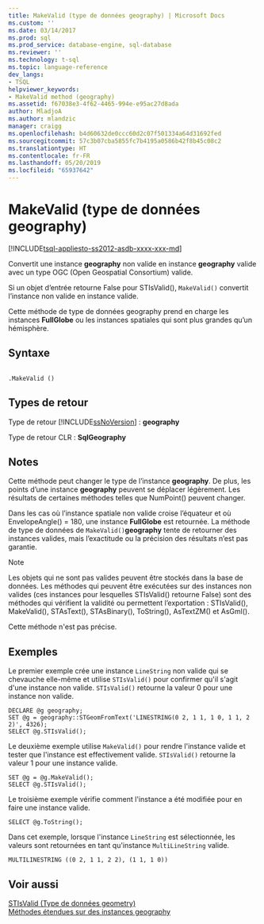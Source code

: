 ```yaml
---
title: MakeValid (type de données geography) | Microsoft Docs
ms.custom: ''
ms.date: 03/14/2017
ms.prod: sql
ms.prod_service: database-engine, sql-database
ms.reviewer: ''
ms.technology: t-sql
ms.topic: language-reference
dev_langs:
- TSQL
helpviewer_keywords:
- MakeValid method (geography)
ms.assetid: f67038e3-4f62-4465-994e-e95ac27d8ada
author: MladjoA
ms.author: mlandzic
manager: craigg
ms.openlocfilehash: b4d60632de0ccc60d2c07f501334a64d31692fed
ms.sourcegitcommit: 57c3b07cba5855fc7b4195a0586b42f8b45c08c2
ms.translationtype: HT
ms.contentlocale: fr-FR
ms.lasthandoff: 05/20/2019
ms.locfileid: "65937642"
---
```

# <a name="makevalid-geography-data-type"></a>MakeValid (type de données geography)
[!INCLUDE[tsql-appliesto-ss2012-asdb-xxxx-xxx-md](../../includes/tsql-appliesto-ss2012-asdb-xxxx-xxx-md.md)]

  Convertit une instance **geography** non valide en instance **geography** valide avec un type OGC (Open Geospatial Consortium) valide.  
  
 Si un objet d’entrée retourne False pour STIsValid(), `MakeValid()` convertit l’instance non valide en instance valide.  
  
 Cette méthode de type de données geography prend en charge les instances **FullGlobe** ou les instances spatiales qui sont plus grandes qu’un hémisphère.  
  
## <a name="syntax"></a>Syntaxe  
  
```  
  
.MakeValid ()  
```  
  
## <a name="return-types"></a>Types de retour  
 Type de retour [!INCLUDE[ssNoVersion](../../includes/ssnoversion-md.md)] : **geography**  
  
 Type de retour CLR : **SqlGeography**  
  
## <a name="remarks"></a>Notes  
 Cette méthode peut changer le type de l’instance **geography**. De plus, les points d’une instance **geography** peuvent se déplacer légèrement. Les résultats de certaines méthodes telles que NumPoint() peuvent changer.  
  
 Dans les cas où l’instance spatiale non valide croise l’équateur et où EnvelopeAngle() = 180, une instance **FullGlobe** est retournée. La méthode de type de données de `MakeValid()`**geography** tente de retourner des instances valides, mais l’exactitude ou la précision des résultats n’est pas garantie.  
  
> [!NOTE]  
>  Les objets qui ne sont pas valides peuvent être stockés dans la base de données. Les méthodes qui peuvent être exécutées sur des instances non valides (ces instances pour lesquelles STIsValid() retourne False) sont des méthodes qui vérifient la validité ou permettent l’exportation : STIsValid(), MakeValid(), STAsText(), STAsBinary(), ToString(), AsTextZM() et AsGml().  
  
 Cette méthode n'est pas précise.  
  
## <a name="examples"></a>Exemples  
 Le premier exemple crée une instance `LineString` non valide qui se chevauche elle-même et utilise `STIsValid()` pour confirmer qu'il s'agit d'une instance non valide. `STIsValid()` retourne la valeur 0 pour une instance non valide.  
  
```  
DECLARE @g geography;  
SET @g = geography::STGeomFromText('LINESTRING(0 2, 1 1, 1 0, 1 1, 2 2)', 4326);  
SELECT @g.STIsValid();  
```  
  
 Le deuxième exemple utilise `MakeValid()` pour rendre l'instance valide et tester que l'instance est effectivement valide. `STIsValid()` retourne la valeur 1 pour une instance valide.  
  
```  
SET @g = @g.MakeValid();  
SELECT @g.STIsValid();  
```  
  
 Le troisième exemple vérifie comment l'instance a été modifiée pour en faire une instance valide.  
  
```  
SELECT @g.ToString();  
```  
  
 Dans cet exemple, lorsque l'instance `LineString` est sélectionnée, les valeurs sont retournées en tant qu'instance `MultiLineString` valide.  
  
```  
MULTILINESTRING ((0 2, 1 1, 2 2), (1 1, 1 0))  
```  
  
## <a name="see-also"></a>Voir aussi  
 [STIsValid &#40;Type de données geometry&#41;](../../t-sql/spatial-geometry/stisvalid-geometry-data-type.md)   
 [Méthodes étendues sur des instances geography](../../t-sql/spatial-geography/extended-methods-on-geography-instances.md)  
  
  

